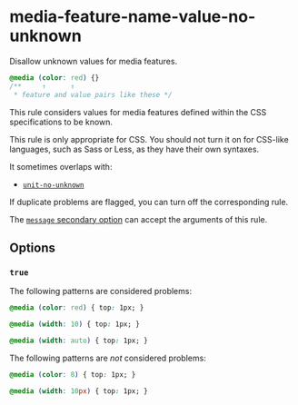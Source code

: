 # media-feature-name-value-no-unknown

Disallow unknown values for media features.

<!-- prettier-ignore -->
```css
@media (color: red) {}
/**     ↑      ↑
 * feature and value pairs like these */
```

This rule considers values for media features defined within the CSS specifications to be known.

This rule is only appropriate for CSS. You should not turn it on for CSS-like languages, such as Sass or Less, as they have their own syntaxes.

It sometimes overlaps with:

- [`unit-no-unknown`](../unit-no-unknown/README.md)

If duplicate problems are flagged, you can turn off the corresponding rule.

The [`message` secondary option](../../../docs/user-guide/configure.md#message) can accept the arguments of this rule.

## Options

### `true`

The following patterns are considered problems:

<!-- prettier-ignore -->
```css
@media (color: red) { top: 1px; }
```

<!-- prettier-ignore -->
```css
@media (width: 10) { top: 1px; }
```

<!-- prettier-ignore -->
```css
@media (width: auto) { top: 1px; }
```

The following patterns are _not_ considered problems:

<!-- prettier-ignore -->
```css
@media (color: 8) { top: 1px; }
```

<!-- prettier-ignore -->
```css
@media (width: 10px) { top: 1px; }
```

